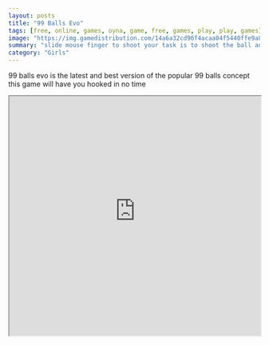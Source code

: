 ```yaml
---
layout: posts
title: "99 Balls Evo"
tags: [free, online, games, oyna, game, free, games, play, play, games]
image: "https://img.gamedistribution.com/14a6a32cd96f4acaa04f5440ffe9a865.jpg"
summary: "slide mouse finger to shoot your task is to shoot the ball and bump against as many objects as possible with every hit the  free online games oyna game free games play play games"
category: "Girls"
---
```


99 balls evo is the latest and best version of the popular 99 balls concept this game will have you hooked in no time

<iframe width="100%" height="480px;" src="https://html5.gamedistribution.com/14a6a32cd96f4acaa04f5440ffe9a865/"></iframe>
